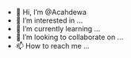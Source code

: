 - 👋 Hi, I’m @Acahdewa
- 👀 I’m interested in ...
- 🌱 I’m currently learning ...
- 💞️ I’m looking to collaborate on ...
- 📫 How to reach me ...

<!---
Acahdewa/Acahdewa is a ✨ special ✨ repository because its `README.md` (this file) appears on your GitHub profile.
You can click the Preview link to take a look at your changes.
--->
